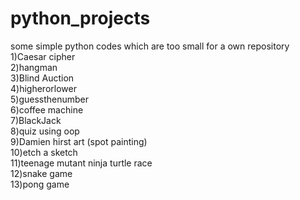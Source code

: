 # python_projects
some simple python codes which are too small for a own repository<br/>
1)Caesar cipher<br/>
2)hangman <br/>
3)Blind Auction <br />
4)higherorlower <br />
5)guessthenumber <br />
6)coffee machine <br />
7)BlackJack <br />
8)quiz using oop<br />
9)Damien hirst art (spot painting)<br />
10)etch a sketch<br />
11)teenage mutant ninja turtle race <br />
12)snake game <br/>
13)pong game <br/>
